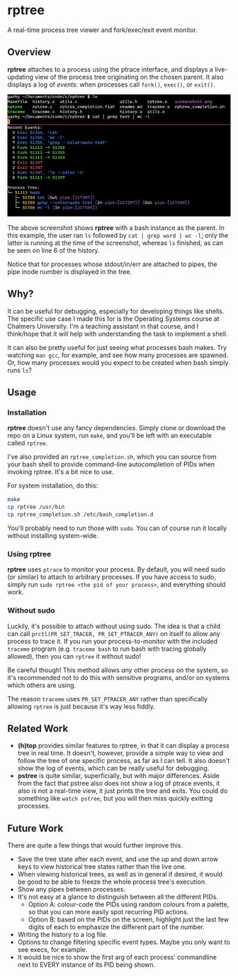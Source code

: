 # rptree

A real-time process tree viewer and fork/exec/exit event monitor.

## Overview

**rptree** attaches to a process using the ptrace interface, and displays a live-updating view of the process tree originating on the chosen parent. It also displays a log of _events_: when processes call `fork()`, `exec()`, or `exit()`.

![Screenshot](screenshot1.png)

The above screenshot shows **rptree** with a bash instance as the parent. In this example, the user ran `ls` followed by `cat | grep word | wc -l`; only the latter is running at the time of the screenshot, whereas `ls` finished, as can be seen on line 6 of the history.

Notice that for processes whose stdout/in/err are attached to pipes, the pipe inode number is displayed in the tree.

## Why?

It can be useful for debugging, especially for developing things like shells. The specific use case I made this for is the Operating Systems course at Chalmers University. I'm a teaching assistant in that course, and I think/hope that it will help with understanding the task to implement a shell.

It can also be pretty useful for just seeing what processes bash makes. Try watching `man gcc`, for example, and see how many processes are spawned. Or, how many processes would you expect to be created when bash simply runs `ls`?

## Usage

### Installation

**rptree** doesn't use any fancy dependencies. Simply clone or download the repo on a Linux system, run `make`, and you'll be left with an executable called `rptree`.

I've also provided an `rptree_completion.sh`, which you can source from your bash shell to provide command-line autocompletion of PIDs when invoking rptree. It's a bit nice to use.

For system installation, do this:

```sh
make
cp rptree /usr/bin
cp rptree_completion.sh /etc/bash_completion.d
```

You'll probably need to run those with `sudo`. You can of course run it locally without installing system-wide.

### Using **rptree**

**rptree** uses `ptrace` to monitor your process. By default, you will need sudo (or similar) to attach to arbitrary processes. If you have access to sudo, simply run `sudo rptree <the pid of your process>`, and everything should work.

### Without sudo

Luckily, it's possible to attach without using sudo. The idea is that a child can call `prctl(PR_SET_TRACER, PR_SET_PTRACER_ANY)` on itself to allow any process to trace it. If you run your process-to-monitor with the included `traceme` program (e.g. `traceme bash` to run bash with tracing globally allowed), then you can `rptree` it without sudo!

Be careful though! This method allows _any_ other process on the system, so it's recommended not to do this with sensitive programs, and/or on systems which others are using.

The reason `traceme` uses `PR_SET_PTRACER_ANY` rather than specifically allowing `rptree` is just because it's way less fiddly.

## Related Work

 - **(h)top** provides similar features to rptree, in that it can display a process tree in real time. It doesn't, however, provide a simple way to view and follow the tree of one specific process, as far as I can tell. It also doesn't show the log of events, which can be really useful for debugging.
 - **pstree** is quite similar, superficially, but with major differences. Aside from the fact that pstree also does not show a log of ptrace events, it also is not a real-time view, it just prints the tree and exits. You could do something like `watch pstree`, but you will then miss quickly exitting processes.

## Future Work

There are quite a few things that would further improve this.

 - Save the tree state after each event, and use the up and down arrow keys to view historical tree states rather than the live one.
 - When viewing historical trees, as well as in general if desired, it would be good to be able to freeze the whole process tree's execution.
 - Show any pipes between processes.
 - It's not easy at a glance to distinguish between all the different PIDs.
   - Option A: colour-code the PIDs using random colours from a palette, so that you can more easily spot recurring PID actions.
   - Option B: based on the PIDs on the screen, highlight just the last few digits of each to emphasize the different part of the number.
 - Writing the history to a log file.
 - Options to change filtering specific event types. Maybe you only want to see execs, for example.
 - It would be nice to show the first arg of each process' commandline next to EVERY instance of its PID being shown.
